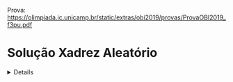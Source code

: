 Prova:
https://olimpiada.ic.unicamp.br/static/extras/obi2019/provas/ProvaOBI2019_f3pu.pdf

# Solução Xadrez Aleatório

<details>
<br>

Devemos imprimir a quantidade de estados válidos, observe que um estado difere de outro baseado na posição do rei e torres, assim, ignorando os peões, a quantidade de estados validos é a quantidade de maneiras diferentes que podemos posicionar o rei e as torres, dito isso, vamos começar dividimos o problema em 3 casos:

- **Nenhuma torre**:

	Nesse caso, apenas podemos colocar o rei em uma posição qualquer, como temos $N$ posições, teremos $N$ estados válidos.
	
- **Uma torre**:

	Nesse caso, colocando o rei em uma posição qualquer, teremos $N-1$ posições para a torre, assim a quantidade de estados validos é $N * (N-1)$.
	
	Observe que $N * (N-1) = \frac{N!}{(N-2)!} =  A^{N}_{2}$, ou seja, para casos assim, basta o arranjo da quantidade de espaços pela quantidade de peças. (Importante para o terceiro caso).
	
- **Duas torres**:

	Nesse caso, poderiamos continuar a ideia do caso anterior e supor que a quantidade de estados é $A^{N}_{3}$, no entanto temos a restrição que o rei deve estar entre as duas torres.
	
	Escolheremos uma das permutações possiveis dentro do $A^{N}_{3}$, por exemplo $a, b, c$ tal que  $0 \le a, b, c < N$, observe que $a, b, c$ não estão necessariamente em ordem, no entanto escolheremos o menor e o maior valor para serem colocadas as torres e o outro valor será colocado o rei, assim, satisfazemos a condição.
	
	
 	 No entanto, se escolhermos qualquer permutação dos valores {$a, b, c$}, por exemplo {$a, c, b$}, obteremos os mesmos restultados, o menor e o maior valor serão as torres e o outro valor será o rei, assim, estamos contando o mesmo estado válido diversas vezes.
 	 
	Portanto, basta eliminarmos as permutações nos quais os números se repetem, como são 3 peças, temos $3! = 6$ permutações repetidas de cada permutação possivel, basta então dividir o arranjo por 6.
	
	Logo o número de casos possiveis é $\frac{A^{N}_{3}}{6} = \frac{N!}{6 * (N-3)!} = \frac{N * (N-1) * (N-2)}{6}$.

	Note que $\frac{A^{N}_{3}}{6} = C^{N}_{3}$, pois a combinação tem o papel de tirar as permutações repetidas do arranjo.

### Código:

<details>
<summary>C++</summary>
<br>
	
``` C++
#include <bits/stdc++.h>
using namespace std;

#define ll long long

int main() {
    ll n, t;
    cin >> n >> t;

    if (t == 0) cout << n << endl;
    else if (t == 1) cout << n * (n-1) << endl;
    else if (t == 2) cout << (n * (n-1) * (n-2))/6 << endl;
}
```

</details>
<details>
<summary>Python3</summary>
<br>

``` python
n, t = map(int, input().split())

if t == 0:
	print(n)
else if t == 1:
	print(n * (n-1))
else if t == 2:
	print((n * (n-1) * (n-2))/6)
```

</details>

</details>

